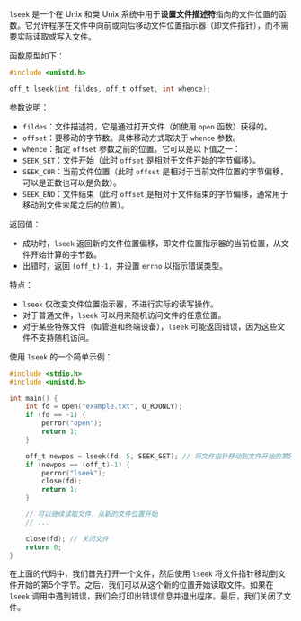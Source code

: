 `lseek` 是一个在 Unix 和类 Unix 系统中用于**设置文件描述符**指向的文件位置的函数。它允许程序在文件中向前或向后移动文件位置指示器（即文件指针），而不需要实际读取或写入文件。

函数原型如下：

```c
#include <unistd.h>

off_t lseek(int fildes, off_t offset, int whence);
```

参数说明：
- `fildes`：文件描述符，它是通过打开文件（如使用 `open` 函数）获得的。
- `offset`：要移动的字节数。具体移动方式取决于 `whence` 参数。
- `whence`：指定 `offset` 参数之前的位置。它可以是以下值之一：
- `SEEK_SET`：文件开始（此时 `offset` 是相对于文件开始的字节偏移）。
- `SEEK_CUR`：当前文件位置（此时 `offset` 是相对于当前文件位置的字节偏移，可以是正数也可以是负数）。
- `SEEK_END`：文件结束（此时 `offset` 是相对于文件结束的字节偏移，通常用于移动到文件末尾之后的位置）。

返回值：
- 成功时，`lseek` 返回新的文件位置偏移，即文件位置指示器的当前位置，从文件开始计算的字节数。
- 出错时，返回 `(off_t)-1`，并设置 `errno` 以指示错误类型。

特点：
- `lseek` 仅改变文件位置指示器，不进行实际的读写操作。
- 对于普通文件，`lseek` 可以用来随机访问文件的任意位置。
- 对于某些特殊文件（如管道和终端设备），`lseek` 可能返回错误，因为这些文件不支持随机访问。

使用 `lseek` 的一个简单示例：

```c
#include <stdio.h>
#include <unistd.h>

int main() {
    int fd = open("example.txt", O_RDONLY);
    if (fd == -1) {
        perror("open");
        return 1;
    }

    off_t newpos = lseek(fd, 5, SEEK_SET); // 将文件指针移动到文件开始的第5个字节
    if (newpos == (off_t)-1) {
        perror("lseek");
        close(fd);
        return 1;
    }

    // 可以继续读取文件，从新的文件位置开始
    // ...

    close(fd); // 关闭文件
    return 0;
}
```

在上面的代码中，我们首先打开一个文件，然后使用 `lseek` 将文件指针移动到文件开始的第5个字节。之后，我们可以从这个新的位置开始读取文件。如果在 `lseek` 调用中遇到错误，我们会打印出错误信息并退出程序。最后，我们关闭了文件。